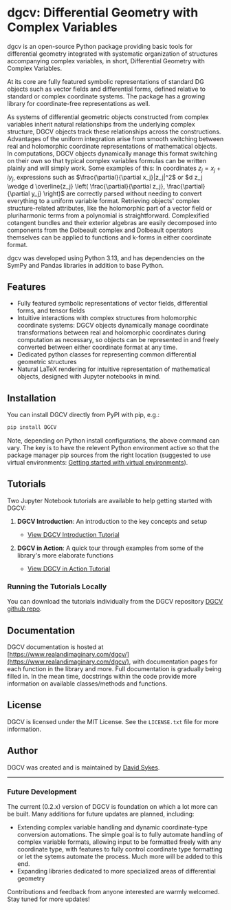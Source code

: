 # dgcv: Differential Geometry with Complex Variables

dgcv is an open-source Python package providing basic tools for differential geometry integrated with systematic organization of structures accompanying complex variables, in short, Differential Geometry with Complex Variables.

At its core are fully featured symbolic representations of standard DG objects such as vector fields and differential forms, defined relative to standard or complex coordinate systems. The package has a growing library for coordinate-free representations as well.

As systems of differential geometric objects constructed from complex variables inherit natural relationships from the underlying complex structure, DGCV objects track these relationships across the constructions. Advantages of the uniform integration arise from smooth switching between real and holomorphic coordinate representations of mathematical objects. In computations, DGCV objects dynamically manage this format switching on their own so that typical complex variables formulas can be written plainly and will simply work. Some examples of this: In coordinates $z_j = x_j + iy_j$, expressions such as $\frac{\partial}{\partial x_j}|z_j|^2$ or $d z_j \wedge d \overline{z_j} \left( \frac{\partial}{\partial z_j}, \frac{\partial}{\partial y_j} \right)$ are correctly parsed without needing to convert everything to a uniform variable format. Retrieving objects' complex structure-related attributes, like the holomorphic part of a vector field or pluriharmonic terms from a polynomial is straightforward. Complexified cotangent bundles and their exterior algebras are easily decomposed into components from the Dolbeault complex and Dolbeault operators themselves can be applied to functions and k-forms in either coordinate format.

dgcv was developed using Python 3.13, and has dependencies on the SymPy and Pandas libraries in addition to base Python.

## Features

- Fully featured symbolic representations of vector fields, differential forms, and tensor fields
- Intuitive interactions with complex structures from holomorphic coordinate systems: DGCV objects dynamically manage coordinate transformations between real and holomorphic coordinates during computation as necessary, so objects can be represented in and freely converted between either coordinate format at any time.
- Dedicated python classes for representing common differential geometric structures
- Natural LaTeX rendering for intuitive representation of mathematical objects, designed with Jupyter notebooks in mind.

## Installation

You can install DGCV directly from PyPI with pip, e.g.:

```bash
pip install DGCV
```

Note, depending on Python install configurations, the above command can vary. The key is to have the relevent Python environment active so that the package manager pip sources from the right location (suggested to use virtual environments: [Getting started with virtual environments](https://docs.python.org/3/library/venv.html)).

## Tutorials

Two Jupyter Notebook tutorials are available to help getting started with DGCV:

1. **DGCV Introduction**: An introduction to the key concepts and setup

   - [View DGCV Introduction Tutorial](https://www.realandimaginary.com/dgcv/tutorials/DGCV_introduction/)

2. **DGCV in Action**: A quick tour through examples from some of the library's more elaborate functions
   - [View DGCV in Action Tutorial](https://www.realandimaginary.com/dgcv/tutorials/DGCV_in_action/)

### Running the Tutorials Locally

You can download the tutorials individually from the DGCV repository [DGCV github repo](https://github.com/YikesItsSykes/DGCV).

## Documentation

DGCV documentation is hosted at [https://www.realandimaginary.com/dgcv/](https://www.realandimaginary.com/dgcv/), with documentation pages for each function in the library and more. Full documentation is gradually being filled in. In the mean time, docstrings within the code provide more information on available classes/methods and functions.

## License

DGCV is licensed under the MIT License. See the `LICENSE.txt` file for more information.

## Author

DGCV was created and is maintained by [David Sykes](https://www.realandimaginary.com).

---

### Future Development

The current (0.2.x) version of DGCV is foundation on which a lot more can be built. Many additions for future updates are planned, including:

- Extending complex variable handling and dynamic coordinate-type conversion automations. The simple goal is to fully automate handling of complex variable formats, allowing input to be formatted freely with any coordinate type, with features to fully control coordinate type formatting or let the sytems automate the process. Much more will be added to this end.
- Expanding libraries dedicated to more specialized areas of differential geometry

Contributions and feedback from anyone interested are warmly welcomed.
Stay tuned for more updates!
